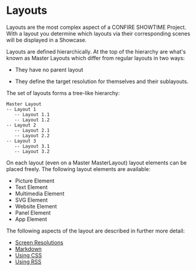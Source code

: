 # Layouts

Layouts are the most complex aspect of a CONFIRE SHOWTIME Project. With a layout you determine which layouts via their corresponding scenes will be displayed in a Showcase. 

Layouts are defined hierarchically. At the top of the hierarchy are what's known as Master Layouts which differ from regular layouts in two ways:

* They have no parent layout

* They define the target resolution for themselves and their sublayouts.

The set of layouts forms a tree-like hierarchy:

````
Master Layout
-- Layout 1
   -- Layout 1.1   
   -- Layout 1.2
-- Layout 2
   -- Layout 2.1   
   -- Layout 2.2
-- Layout 3
   -- Layout 3.1   
   -- Layout 3.2
````

On each layout (even on a Master MasterLayout) layout elements can be placed freely. The following layout elements are available:

* Picture Element
* Text Element
* Multimedia Element
* SVG Element
* Website Element
* Panel Element
* App Element

The following aspects of the layout are described in further more detail:

* [Screen Resolutions](multi-resolutions.md)
* [Markdown](markdown.md)
* [Using CSS](css.md)
* [Using RSS](rss.md)
